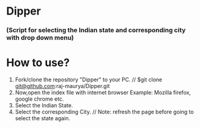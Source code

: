 # Dipper
### (Script for selecting the Indian state and corresponding city with drop down menu)
# How to use?

1. Fork/clone the repository "Dipper" to your PC. // $git clone  git@github.com:raj-maurya/Dipper.git
2. Now,open the index file with internet browser Example: Mozilla firefox, google chrome etc.
3. Select the Indian State.
4. Select the corresponding City.                             // Note: refresh the page before going to select the state again.
